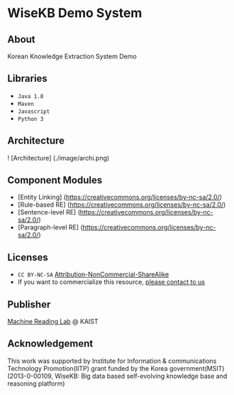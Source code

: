 # WiseKB Demo System

## About
Korean Knowledge Extraction System Demo

## Libraries
* `Java 1.8`
* `Maven`
* `Javascript`
* `Python 3`

## Architecture
! [Architecture] (./image/archi.png)

## Component Modules
* [Entity Linking] (https://creativecommons.org/licenses/by-nc-sa/2.0/)
* [Rule-based RE] (https://creativecommons.org/licenses/by-nc-sa/2.0/)
* [Sentence-level RE] (https://creativecommons.org/licenses/by-nc-sa/2.0/)
* [Paragraph-level RE] (https://creativecommons.org/licenses/by-nc-sa/2.0/)

## Licenses
* `CC BY-NC-SA` [Attribution-NonCommercial-ShareAlike](https://creativecommons.org/licenses/by-nc-sa/2.0/)
* If you want to commercialize this resource, [please contact to us](http://mrlab.kaist.ac.kr/contact)

## Publisher
[Machine Reading Lab](http://mrlab.kaist.ac.kr/) @ KAIST

## Acknowledgement
This work was supported by Institute for Information & communications Technology Promotion(IITP) grant funded by the Korea government(MSIT) (2013-0-00109, WiseKB: Big data based self-evolving knowledge base and reasoning platform)
